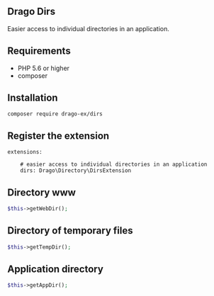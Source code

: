 ## Drago Dirs

Easier access to individual directories in an application.

## Requirements

- PHP 5.6 or higher
- composer

## Installation

```
composer require drago-ex/dirs
```

## Register the extension

```
extensions:

	# easier access to individual directories in an application
	dirs: Drago\Directory\DirsExtension
```

## Directory www

```php
$this->getWebDir();
```

## Directory of temporary files

```php
$this->getTempDir();
```

## Application directory

```php
$this->getAppDir();
```
